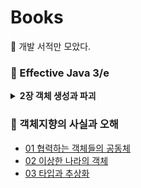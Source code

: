 # Books
📖 개발 서적만 모았다.

### 📗 Effective Java 3/e
<details>
<summary><strong>2장 객체 생성과 파괴</strong></summary>
<div markdown="1">

- [Item 1. 생성자 대신 정적 팩토리 메서드를 고려하라.](https://github.com/sieunp06/Books/blob/main/Effective%20Java/2%EC%9E%A5%20%EA%B0%9D%EC%B2%B4%20%EC%83%9D%EC%84%B1%EA%B3%BC%20%ED%8C%8C%EA%B4%B4/Item%201%20%EC%83%9D%EC%84%B1%EC%9E%90%20%EB%8C%80%EC%8B%A0%20%EC%A0%95%EC%A0%81%20%ED%8C%A9%ED%84%B0%EB%A6%AC%20%EB%A9%94%EC%84%9C%EB%93%9C%EB%A5%BC%20%EA%B3%A0%EB%A0%A4%ED%95%98%EB%9D%BC.md)
- [Item 2. 생성자에 매개변수가 많다면 빌더를 고려하라.](https://github.com/sieunp06/Books/blob/main/Effective%20Java/2%EC%9E%A5%20%EA%B0%9D%EC%B2%B4%20%EC%83%9D%EC%84%B1%EA%B3%BC%20%ED%8C%8C%EA%B4%B4/Item%202%20%EC%83%9D%EC%84%B1%EC%9E%90%EC%97%90%20%EB%A7%A4%EA%B0%9C%EB%B3%80%EC%88%98%EA%B0%80%20%EB%A7%8E%EB%8B%A4%EB%A9%B4%20%EB%B9%8C%EB%8D%94%EB%A5%BC%20%EA%B3%A0%EB%A0%A4%ED%95%98%EB%9D%BC.md)

</div>
</details>

### 📔 객체지향의 사실과 오해
- [01 협력하는 객체들의 공동체](https://github.com/sieunp06/Books/blob/main/%EA%B0%9D%EC%B2%B4%EC%A7%80%ED%96%A5%EC%9D%98%20%EC%82%AC%EC%8B%A4%EA%B3%BC%20%EC%98%A4%ED%95%B4/01%20%ED%98%91%EB%A0%A5%ED%95%98%EB%8A%94%20%EA%B0%9D%EC%B2%B4%EB%93%A4%EC%9D%98%20%EA%B3%B5%EB%8F%99%EC%B2%B4.md)
- [02 이상한 나라의 객체](https://github.com/sieunp06/Books/blob/main/%EA%B0%9D%EC%B2%B4%EC%A7%80%ED%96%A5%EC%9D%98%20%EC%82%AC%EC%8B%A4%EA%B3%BC%20%EC%98%A4%ED%95%B4/02%20%EC%9D%B4%EC%83%81%ED%95%9C%20%EB%82%98%EB%9D%BC%EC%9D%98%20%EA%B0%9D%EC%B2%B4.md)
- [03 타입과 추상화](https://github.com/sieunp06/Books/blob/main/%EA%B0%9D%EC%B2%B4%EC%A7%80%ED%96%A5%EC%9D%98%20%EC%82%AC%EC%8B%A4%EA%B3%BC%20%EC%98%A4%ED%95%B4/03%20%ED%83%80%EC%9E%85%EA%B3%BC%20%EC%B6%94%EC%83%81%ED%99%94.md)
